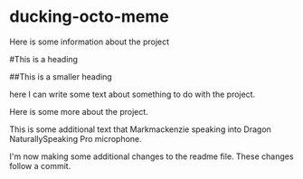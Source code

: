 ducking-octo-meme
=================

Here is some information about the project

#This is a heading

##This is a smaller heading



here I can write some text about something to do with the project.

Here is some more about the project.


This is some additional text that Markmackenzie speaking into Dragon NaturallySpeaking Pro microphone.

I'm now making some additional changes to the readme file. These changes follow a commit.